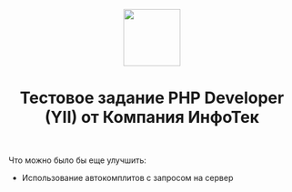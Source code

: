 <p align="center">
    <a href="https://github.com/yiisoft" target="_blank">
        <img src="https://avatars0.githubusercontent.com/u/993323" height="100px">
    </a>
    <h1 align="center">Тестовое задание РНР Developer (YII) от Компания ИнфоТек</h1>
    <br>
</p>

Что можно было бы еще улучшить:

- Использование автокомплитов с запросом на сервер